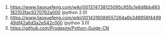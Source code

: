 1.  https://www.liaoxuefeng.com/wiki/001374738125095c955c1e6d8bb493182103fac9270762a000  (python 2.0)
2.  https://www.liaoxuefeng.com/wiki/0014316089557264a6b348958f449949df42a6d3a2e542c000  (python 3.0)
3.  https://github.com/Prodesire/Python-Guide-CN